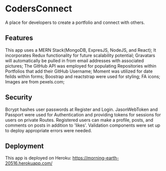 # CodersConnect
A place for developers to create a portfolio and connect with others. 

## Features
This app uses a MERN Stack(MongoDB, ExpresJS, NodeJS, and React); 
It incorporates Redux functionality for future scalability potential; 
Gravatars will automatically be pulled in from email addresses with associated pictures; 
The GitHub API was employed for populating Repositories within Portfolios that add their GitHub Username; 
Moment was utilized for date feilds within forms;
Boostrap and reactstrap were used for styling; 
FA icons; 
Images are from pexels.com; 

## Security
Bcrypt hashes user passwords at Register and Login. JasonWebToken and Passport were used for Authentication and providing tokens for sessions for users on private Routes. Registered users can make a profile, posts, and comments on posts in addition to 'likes'. Validation components were set up to deploy appropriate errors were needed. 

## Deployment
This app is deployed on Heroku: https://morning-earth-20516.herokuapp.com/
